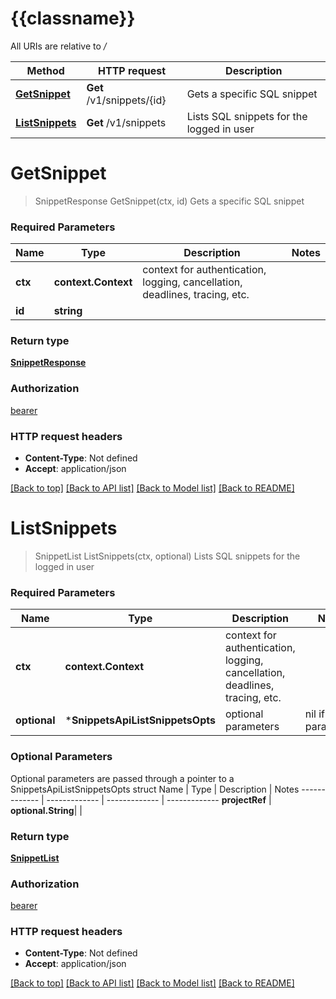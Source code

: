 # {{classname}}

All URIs are relative to */*

Method | HTTP request | Description
------------- | ------------- | -------------
[**GetSnippet**](SnippetsApi.md#GetSnippet) | **Get** /v1/snippets/{id} | Gets a specific SQL snippet
[**ListSnippets**](SnippetsApi.md#ListSnippets) | **Get** /v1/snippets | Lists SQL snippets for the logged in user

# **GetSnippet**
> SnippetResponse GetSnippet(ctx, id)
Gets a specific SQL snippet

### Required Parameters

Name | Type | Description  | Notes
------------- | ------------- | ------------- | -------------
 **ctx** | **context.Context** | context for authentication, logging, cancellation, deadlines, tracing, etc.
  **id** | **string**|  | 

### Return type

[**SnippetResponse**](SnippetResponse.md)

### Authorization

[bearer](../README.md#bearer)

### HTTP request headers

 - **Content-Type**: Not defined
 - **Accept**: application/json

[[Back to top]](#) [[Back to API list]](../README.md#documentation-for-api-endpoints) [[Back to Model list]](../README.md#documentation-for-models) [[Back to README]](../README.md)

# **ListSnippets**
> SnippetList ListSnippets(ctx, optional)
Lists SQL snippets for the logged in user

### Required Parameters

Name | Type | Description  | Notes
------------- | ------------- | ------------- | -------------
 **ctx** | **context.Context** | context for authentication, logging, cancellation, deadlines, tracing, etc.
 **optional** | ***SnippetsApiListSnippetsOpts** | optional parameters | nil if no parameters

### Optional Parameters
Optional parameters are passed through a pointer to a SnippetsApiListSnippetsOpts struct
Name | Type | Description  | Notes
------------- | ------------- | ------------- | -------------
 **projectRef** | **optional.String**|  | 

### Return type

[**SnippetList**](SnippetList.md)

### Authorization

[bearer](../README.md#bearer)

### HTTP request headers

 - **Content-Type**: Not defined
 - **Accept**: application/json

[[Back to top]](#) [[Back to API list]](../README.md#documentation-for-api-endpoints) [[Back to Model list]](../README.md#documentation-for-models) [[Back to README]](../README.md)


